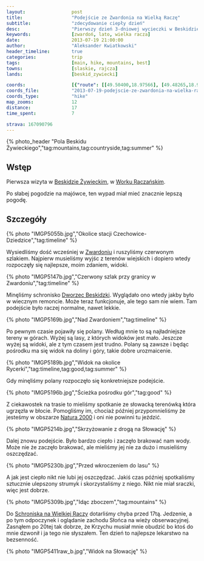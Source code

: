 ```yaml
---
layout:                 post
title:                  "Podejście ze Zwardonia na Wielką Raczę"
subtitle:               "zdecydowanie ciepły dzień"
desc:                   "Pierwszy dzień 3-dniowej wycieczki w Beskidzie Żywieckim. Dojechaliśmy do Zwardonia i tego ciepłego dnia musieliśmy podejść do schroniska na Wielkiej Raczy."
keywords:               [zwardoń, lato, wielka racza]
date:                   2013-07-19 21:00:00
author:                 "Aleksander Kwiatkowski"
header_timeline:        true
categories:             trip
tags:                   [main, hike, mountains, best]
towns:                  [slaskie, rajcza]
lands:                  [beskid_zywiecki]

coords:                 [{"route": [[49.50400,18.97566], [49.48265,18.96133], [49.47696,18.97069], [49.45509,18.96142], [49.45102,18.97515], [49.43361,18.99206], [49.42814,18.99377], [49.41206,18.96905]], "type": "hike"}]
coords_file:            "2013-07-19-podejscie-ze-zwardonia-na-wielka-racze.json"
coords_type:            "hike"
map_zooms:              12
distance:               17
time_spent:             7

strava: 167090796
---
```


[wiki-worek]:                   https://pl.wikipedia.org/wiki/Grupa_Wielkiej_Raczy
[wiki-beskid-zywiecki]:         https://pl.wikipedia.org/wiki/Beskid_%C5%BBywiecki
[wiki-zwardon]:                 https://pl.wikipedia.org/wiki/Zwardo%C5%84
[wiki-zwardon-schron]:          https://pl.wikipedia.org/wiki/Schronisko_PTTK_w_Zwardoniu
[wiki-natura]:                  https://pl.wikipedia.org/wiki/Natura_2000
[wiki-schron-racza]:            https://pl.wikipedia.org/wiki/Schronisko_PTTK_na_Wielkiej_Raczy

{% photo_header "Pola Beskidu Żywieckiego","tag:mountains,tag:countryside,tag:summer" %}

Wstęp
-----

Pierwsza wizyta w [Beskidzie Żywieckim][wiki-beskid-zywiecki], w [Worku Raczańskim][wiki-worek].

Po słabej pogodzie na majówce, ten wypad miał mieć znacznie lepszą pogodę.

Szczegóły
---------

{% photo "IMGP5055b.jpg","Okolice stacji Czechowice-Dziedzice","tag:timeline" %}

Wysiedliśmy dość wcześniej w [Zwardoniu][wiki-zwardon] i ruszyliśmy czerwonym szlakiem. Najpierw musieliśmy
wyjśc z terenów wiejskich i dopiero wtedy rozpoczęły się najlepsze, moim zdaniem, widoki.

{% photo "IMGP5147b.jpg","Czerwony szlak przy granicy w Zwardoniu","tag:timeline" %}

Minęliśmy schronisko [Dworzec Beskidzki][wiki-zwardon-schron]. Wyglądało ono wtedy jakby było w wiecznym remoncie.
Może teraz funkcjonuje, ale tego sam nie wiem. Tam podejście było raczej normalne, nawet lekkie.

{% photo "IMGP5169b.jpg","Nad Zwardoniem","tag:timeline" %}

Po pewnym czasie pojawiły się polany. Według mnie to są najładniejsze tereny w górach. Wyżej są lasy, z których widoków
jest mało. Jeszcze wyżej są widoki, ale z tym czasem jest trudno. Polany są zawsze i będąc pośrodku ma się
widok na doliny i góry, takie dobre urozmaicenie.

{% photo "IMGP5189b.jpg","Widok na okolice Rycerki","tag:timeline,tag:good,tag:summer" %}

Gdy minęliśmy polany rozpoczęło się konkretniejsze podejście.

{% photo "IMGP5196b.jpg","Ścieżka pośrodku gór","tag:good" %}

Z ciekawostek na trasie to mieliśmy spotkanie ze
słowacką terenówką która ugrzęzła w błocie. Pomogliśmy im, chociaż później przypomnieliśmy że jesteśmy
w obszarze [Natura 2000][wiki-natura] i oni nie powinni tu jeździć.

{% photo "IMGP5214b.jpg","Skrzyżowanie z drogą na Słowację" %}

Dalej znowu podejście. Było bardzo ciepło i zaczęło brakować nam wody. Może nie że zaczęło brakować, ale mieliśmy jej
nie za dużo i musieliśmy oszczędzać.

{% photo "IMGP5230b.jpg","Przed wkroczeniem do lasu" %}

A jak jest ciepło nikt nie lubi jej oszczędzać. Jakiś czas później spotkaliśmy sztucznie ulepszony strumyk i
skorzystaliśmy z niego. Nikt nie miał sraczki, więc jest dobrze.

{% photo "IMGP5309b.jpg","Idąc zboczem","tag:mountains" %}

Do [Schroniska na Wielkiej Raczy][wiki-schron-racza] dotarliśmy chyba przed 17tą. Jedzenie, a po tym odpoczynek
i oglądanie zachodu Słońca na wieży obserwacyjnej. Zasnąłem po 20tej tak dobrze, że Krzychu musiał mnie obudzić
bo ktoś do mnie dzwonił i ja tego nie słyszałem. Ten dzień to najlepsze lekarstwo na bezsenność.

{% photo "IMGP5411raw_b.jpg","Widok na Słowację" %}
